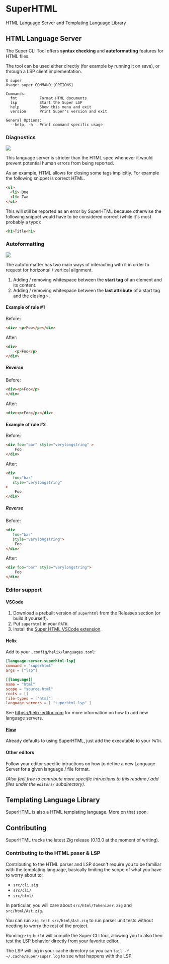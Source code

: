 # SuperHTML
HTML Language Server and Templating Language Library


## HTML Language Server
The Super CLI Tool offers **syntax checking** and **autoformatting** features for HTML files.

The tool can be used either directly (for example by running it on save), or through a LSP client implementation.

```
$ super
Usage: super COMMAND [OPTIONS]

Commands:
  fmt          Format HTML documents
  lsp          Start the Super LSP
  help         Show this menu and exit
  version      Print Super's version and exit

General Options:
  --help, -h   Print command specific usage
```

### Diagnostics

![](.github/vscode.png)

This language server is stricter than the HTML spec whenever it would prevent potential human errors from being reported.


As an example, HTML allows for closing some tags implicitly. For example the following snippet is correct HTML.

```html
<ul>
  <li> One
  <li> Two
</ul>
```

This will still be reported as an error by SuperHTML because otherwise the following snippet would have to be considered correct (while it's most probably a typo):

```html
<h1>Title<h1>
```

### Autoformatting
![](.github/vscode-autoformat.gif)

The autoformatter has two main ways of interacting with it in order to request for horizontal / vertical alignment.

1. Adding / removing whitespace between the **start tag** of an element and its content.
2. Adding / removing whitespace between the **last attribute** of a start tag and the closing  `>`.


#### Example of rule #1
Before:
```html
<div> <p>Foo</p></div>
```

After:
```html
<div>
    <p>Foo</p>
</div>
```

##### Reverse

Before:
```html
<div><p>Foo</p>
</div>
```

After:
```html
<div><p>Foo</p></div>
```

#### Example of rule #2
Before:
```html
<div foo="bar" style="verylongstring" >
    Foo
</div>
```

After:
```html
<div
   foo="bar"
   style="verylongstring"
>
    Foo
</div>
```

##### Reverse

Before:
```html
<div
   foo="bar"
   style="verylongstring">
    Foo
</div>
```

After:
```html
<div foo="bar" style="verylongstring">
    Foo
</div>
```

### Editor support
#### VSCode
1. Download a prebuilt version of `superhtml` from the Releases section (or build it yourself).
2. Put `superhtml` in your `PATH`.
3. Install the [Super HTML VSCode extension](https://marketplace.visualstudio.com/items?itemName=LorisCro.super).

#### Helix
Add to your `.config/helix/languages.toml`:
```toml
[language-server.superhtml-lsp]
command = "superhtml"
args = ["lsp"]

[[language]]
name = "html"
scope = "source.html"
roots = []
file-types = ["html"]
language-servers = [ "superhtml-lsp" ]
```
See https://helix-editor.com for more information on how to add new language servers.

#### [Flow](https://github.com/neurocyte/flow)
Already defaults to using SuperHTML, just add the executable to your `PATH`.

#### Other editors
Follow your editor specific intructions on how to define a new Language Server for a given language / file format.

*(Also feel free to contribute more specific intructions to this readme / add files under the `editors/` subdirectory).*

## Templating Language Library
SuperHTML is also a HTML templating language. More on that soon.

## Contributing
SuperHTML tracks the latest Zig release (0.13.0 at the moment of writing).

### Contributing to the HTML paser & LSP
Contributing to the HTML parser and LSP doesn't require you to be familiar with the templating language, basically limiting the scope of what you have to worry about to:

- `src/cli.zig`
- `src/cli/`
- `src/html/`

In particular, you will care about `src/html/Tokenizer.zig` and `src/html/Ast.zig`.

You can run `zig test src/html/Ast.zig` to run parser unit tests without needing to worry the rest of the project.

Running `zig build` will compile the Super CLI tool, allowing you to also then test the LSP behavior directly from your favorite editor.

The LSP will log in your cache directory so you can `tail -f ~/.cache/super/super.log` to see what happens with the LSP.
